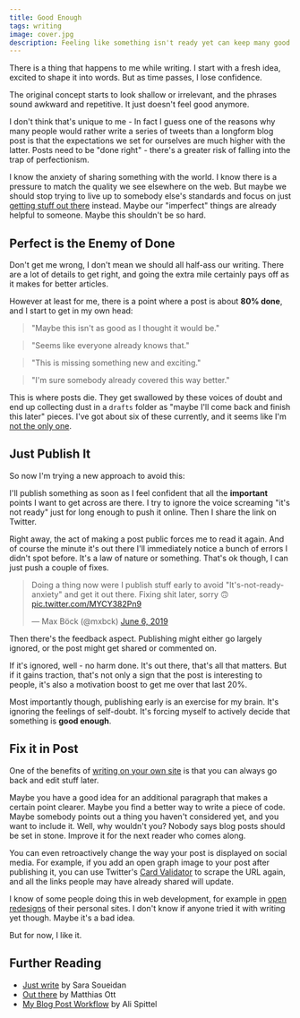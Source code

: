 ```yaml
---
title: Good Enough
tags: writing
image: cover.jpg
description: Feeling like something isn't ready yet can keep many good ideas from going public. I'm trying out a new strategy to combat "publishing anxiety".
---
```


<p class="lead">There is a thing that happens to me while writing. I start with a fresh idea, excited to shape it into words. But as time passes, I lose confidence.</p>

The original concept starts to look shallow or irrelevant, and the phrases sound awkward and repetitive. It just doesn't feel good anymore.

I don't think that's unique to me - In fact I guess one of the reasons why many people would rather write a series of tweets than a longform blog post is that the expectations we set for ourselves are much higher with the latter. Posts need to be "done right" - there's a greater risk of falling into the trap of perfectionism.

I know the anxiety of sharing something with the world. I know there is a pressure to match the quality we see elsewhere on the web. But maybe we should stop trying to live up to somebody else's standards and focus on just [getting stuff out there](https://www.sarasoueidan.com/desk/just-write/) instead. Maybe our "imperfect" things are already helpful to someone. Maybe this shouldn't be so hard.

## Perfect is the Enemy of Done

Don't get me wrong, I don't mean we should all half-ass our writing. There are a lot of details to get right, and going the extra mile certainly pays off as it makes for better articles. 

However at least for me, there is a point where a post is about __80% done__, and I start to get in my own head:

> "Maybe this isn't as good as I thought it would be."

> "Seems like everyone already knows that."

> "This is missing something new and exciting."

> "I'm sure somebody already covered this way better."

This is where posts die. 
They get swallowed by these voices of doubt and end up collecting dust in a `drafts` folder as "maybe I'll come back and finish this later" pieces. I've got about six of these currently, and it seems like I'm [not the only one](https://twitter.com/mmatuzo/status/1098127036630159360).

## Just Publish It

So now I'm trying a new approach to avoid this: 

I'll publish something as soon as I feel confident that all the __important__ points I want to get across are there. I try to ignore the voice screaming "it's not ready" just for long enough to push it online. Then I share the link on Twitter.

Right away, the act of making a post public forces me to read it again. And of course the minute it's out there I'll immediately notice a bunch of errors I didn't spot before. It's a law of nature or something. That's ok though, I can just push a couple of fixes. 

<blockquote class="twitter-tweet" data-lang="en"><p lang="en" dir="ltr">Doing a thing now were I publish stuff early to avoid &quot;It&#39;s-not-ready-anxiety&quot; and get it out there. Fixing shit later, sorry 🙃 <a href="https://t.co/MYCY382Pn9">pic.twitter.com/MYCY382Pn9</a></p>&mdash; Max Böck (@mxbck) <a href="https://twitter.com/mxbck/status/1136535575606046721?ref_src=twsrc%5Etfw">June 6, 2019</a></blockquote>

Then there's the feedback aspect. Publishing might either go largely ignored, or the post might get shared or commented on.

If it's ignored, well - no harm done. It's out there, that's all that matters. But if it gains traction, that's not only a sign that the post is interesting to people, it's also a motivation boost to get me over that last 20%.

Most importantly though, publishing early is an exercise for my brain. It's ignoring the feelings of self-doubt. It's forcing myself to actively decide that something is __good enough__. 

## Fix it in Post

One of the benefits of [writing on your own site](https://matthiasott.com/articles/into-the-personal-website-verse) is that you can always go back and edit stuff later. 

Maybe you have a good idea for an additional paragraph that makes a certain point clearer. Maybe you find a better way to write a piece of code. Maybe somebody points out a thing you haven't considered yet, and you want to include it. Well, why wouldn't you? Nobody says blog posts should be set in stone. Improve it for the next reader who comes along.

You can even retroactively change the way your post is displayed on social media. For example, if you add an open graph image to your post after publishing it, you can use Twitter's [Card Validator](https://cards-dev.twitter.com/validator) to scrape the URL again, and all the links people may have already shared will update.

I know of some people doing this in web development, for example in [open redesigns](https://www.aaron-gustafson.com/notebook/a-grand-experiment/) of their personal sites. I don't know if anyone tried it with writing yet though. Maybe it's a bad idea. 

But for now, I like it.

## Further Reading

* [Just write](https://www.sarasoueidan.com/desk/just-write/) by Sara Soueidan
* [Out there](https://matthiasott.com/notes/out-there) by Matthias Ott
* [My Blog Post Workflow](https://zen-of-programming.com/blog-post-workflow/) by Ali Spittel

